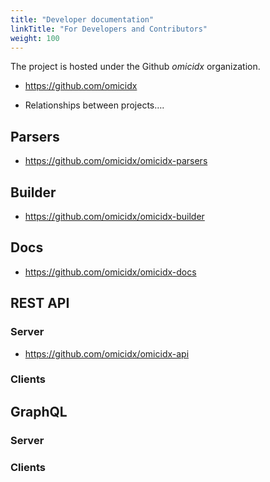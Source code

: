```yaml
---
title: "Developer documentation"
linkTitle: "For Developers and Contributors"
weight: 100
---
```


The project is hosted under the Github *omicidx* organization.

-   <https://github.com/omicidx>

-   Relationships between projects….

Parsers
-------

-   <https://github.com/omicidx/omicidx-parsers>

Builder
-------

-   <https://github.com/omicidx/omicidx-builder>

Docs
----

-   <https://github.com/omicidx/omicidx-docs>

REST API
--------

### Server

-   <https://github.com/omicidx/omicidx-api>

### Clients

GraphQL
-------

### Server

### Clients
